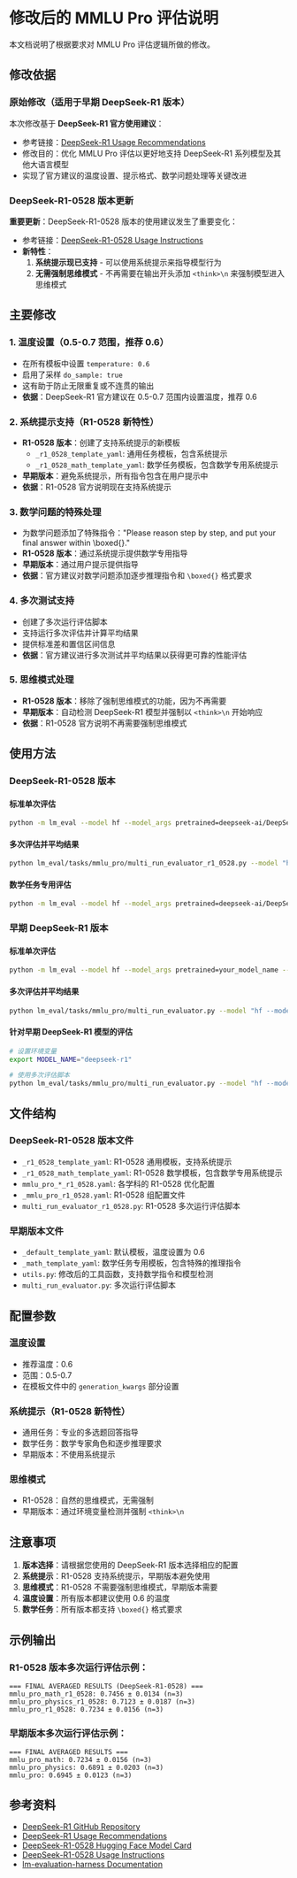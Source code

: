 # 修改后的 MMLU Pro 评估说明

本文档说明了根据要求对 MMLU Pro 评估逻辑所做的修改。

## 修改依据

### 原始修改（适用于早期 DeepSeek-R1 版本）
本次修改基于 **DeepSeek-R1 官方使用建议**：
- 参考链接：[DeepSeek-R1 Usage Recommendations](https://github.com/deepseek-ai/DeepSeek-R1?tab=readme-ov-file#usage-recommendations)
- 修改目的：优化 MMLU Pro 评估以更好地支持 DeepSeek-R1 系列模型及其他大语言模型
- 实现了官方建议的温度设置、提示格式、数学问题处理等关键改进

### DeepSeek-R1-0528 版本更新
**重要更新**：DeepSeek-R1-0528 版本的使用建议发生了重要变化：
- 参考链接：[DeepSeek-R1-0528 Usage Instructions](https://huggingface.co/deepseek-ai/DeepSeek-R1-0528#4-how-to-run-locally)
- **新特性**：
  1. **系统提示现已支持** - 可以使用系统提示来指导模型行为
  2. **无需强制思维模式** - 不再需要在输出开头添加 `<think>\n` 来强制模型进入思维模式

## 主要修改

### 1. 温度设置（0.5-0.7 范围，推荐 0.6）
- 在所有模板中设置 `temperature: 0.6`
- 启用了采样 `do_sample: true`
- 这有助于防止无限重复或不连贯的输出
- **依据**：DeepSeek-R1 官方建议在 0.5-0.7 范围内设置温度，推荐 0.6

### 2. 系统提示支持（R1-0528 新特性）
- **R1-0528 版本**：创建了支持系统提示的新模板
  - `_r1_0528_template_yaml`: 通用任务模板，包含系统提示
  - `_r1_0528_math_template_yaml`: 数学任务模板，包含数学专用系统提示
- **早期版本**：避免系统提示，所有指令包含在用户提示中
- **依据**：R1-0528 官方说明现在支持系统提示

### 3. 数学问题的特殊处理
- 为数学问题添加了特殊指令："Please reason step by step, and put your final answer within \\boxed{}."
- **R1-0528 版本**：通过系统提示提供数学专用指导
- **早期版本**：通过用户提示提供指导
- **依据**：官方建议对数学问题添加逐步推理指令和 `\boxed{}` 格式要求

### 4. 多次测试支持
- 创建了多次运行评估脚本
- 支持运行多次评估并计算平均结果
- 提供标准差和置信区间信息
- **依据**：官方建议进行多次测试并平均结果以获得更可靠的性能评估

### 5. 思维模式处理
- **R1-0528 版本**：移除了强制思维模式的功能，因为不再需要
- **早期版本**：自动检测 DeepSeek-R1 模型并强制以 `<think>\n` 开始响应
- **依据**：R1-0528 官方说明不再需要强制思维模式

## 使用方法

### DeepSeek-R1-0528 版本

#### 标准单次评估
```bash
python -m lm_eval --model hf --model_args pretrained=deepseek-ai/DeepSeek-R1-0528 --tasks mmlu_pro_r1_0528 --num_fewshot 5
```

#### 多次评估并平均结果
```bash
python lm_eval/tasks/mmlu_pro/multi_run_evaluator_r1_0528.py --model "hf --model_args pretrained=deepseek-ai/DeepSeek-R1-0528" --runs 3
```

#### 数学任务专用评估
```bash
python -m lm_eval --model hf --model_args pretrained=deepseek-ai/DeepSeek-R1-0528 --tasks mmlu_pro_math_r1_0528 --num_fewshot 5
```

### 早期 DeepSeek-R1 版本

#### 标准单次评估
```bash
python -m lm_eval --model hf --model_args pretrained=your_model_name --tasks mmlu_pro --num_fewshot 5
```

#### 多次评估并平均结果
```bash
python lm_eval/tasks/mmlu_pro/multi_run_evaluator.py --model "hf --model_args pretrained=your_model_name" --runs 3
```

#### 针对早期 DeepSeek-R1 模型的评估
```bash
# 设置环境变量
export MODEL_NAME="deepseek-r1"

# 使用多次评估脚本
python lm_eval/tasks/mmlu_pro/multi_run_evaluator.py --model "hf --model_args pretrained=deepseek-r1-model" --runs 3 --force_thinking
```

## 文件结构

### DeepSeek-R1-0528 版本文件
- `_r1_0528_template_yaml`: R1-0528 通用模板，支持系统提示
- `_r1_0528_math_template_yaml`: R1-0528 数学模板，包含数学专用系统提示
- `mmlu_pro_*_r1_0528.yaml`: 各学科的 R1-0528 优化配置
- `_mmlu_pro_r1_0528.yaml`: R1-0528 组配置文件
- `multi_run_evaluator_r1_0528.py`: R1-0528 多次运行评估脚本

### 早期版本文件
- `_default_template_yaml`: 默认模板，温度设置为 0.6
- `_math_template_yaml`: 数学任务专用模板，包含特殊的推理指令
- `utils.py`: 修改后的工具函数，支持数学指令和模型检测
- `multi_run_evaluator.py`: 多次运行评估脚本

## 配置参数

### 温度设置
- 推荐温度：0.6
- 范围：0.5-0.7
- 在模板文件中的 `generation_kwargs` 部分设置

### 系统提示（R1-0528 新特性）
- 通用任务：专业的多选题回答指导
- 数学任务：数学专家角色和逐步推理要求
- 早期版本：不使用系统提示

### 思维模式
- R1-0528：自然的思维模式，无需强制
- 早期版本：通过环境变量检测并强制 `<think>\n`

## 注意事项

1. **版本选择**：请根据您使用的 DeepSeek-R1 版本选择相应的配置
2. **系统提示**：R1-0528 支持系统提示，早期版本避免使用
3. **思维模式**：R1-0528 不需要强制思维模式，早期版本需要
4. **温度设置**：所有版本都建议使用 0.6 的温度
5. **数学任务**：所有版本都支持 `\boxed{}` 格式要求

## 示例输出

### R1-0528 版本多次运行评估示例：
```
=== FINAL AVERAGED RESULTS (DeepSeek-R1-0528) ===
mmlu_pro_math_r1_0528: 0.7456 ± 0.0134 (n=3)
mmlu_pro_physics_r1_0528: 0.7123 ± 0.0187 (n=3)
mmlu_pro_r1_0528: 0.7234 ± 0.0156 (n=3)
```

### 早期版本多次运行评估示例：
```
=== FINAL AVERAGED RESULTS ===
mmlu_pro_math: 0.7234 ± 0.0156 (n=3)
mmlu_pro_physics: 0.6891 ± 0.0203 (n=3)
mmlu_pro: 0.6945 ± 0.0123 (n=3)
```

## 参考资料

- [DeepSeek-R1 GitHub Repository](https://github.com/deepseek-ai/DeepSeek-R1)
- [DeepSeek-R1 Usage Recommendations](https://github.com/deepseek-ai/DeepSeek-R1?tab=readme-ov-file#usage-recommendations)
- [DeepSeek-R1-0528 Hugging Face Model Card](https://huggingface.co/deepseek-ai/DeepSeek-R1-0528)
- [DeepSeek-R1-0528 Usage Instructions](https://huggingface.co/deepseek-ai/DeepSeek-R1-0528#4-how-to-run-locally)
- [lm-evaluation-harness Documentation](https://github.com/EleutherAI/lm-evaluation-harness) 